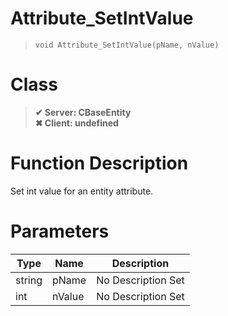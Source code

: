 # Attribute_SetIntValue
> `void Attribute_SetIntValue(pName, nValue)`
# Class
> __✔ Server: CBaseEntity__  
> __✖ Client: undefined__  
# Function Description
Set int value for an entity attribute.
# Parameters
Type|Name|Description
--|--|--
string|pName|No Description Set
int|nValue|No Description Set
